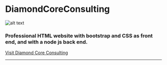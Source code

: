 # DiamondCoreConsulting

![alt text](https://diamondcoreconsulting.com/Assets/Diamond%20Core%20Consulting%20LLC_Logo.png "Logo Title Text 1")

### Professional HTML website with bootstrap and CSS as front end, and with a node js back end.

[Visit Diamond Core Consulting](https://diamondcoreconsulting.com/)

---


